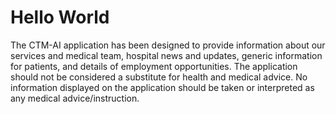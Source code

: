 <html>
<body>
<h1>Hello World</h1>
<p>The CTM-AI application has been designed to provide information about our services and medical team, hospital news and updates, generic information for patients, and details of employment opportunities.
The application should not be considered a substitute for health and medical advice. No information displayed on the application should be taken or interpreted as any medical advice/instruction.
</p>
</body>
</html>
